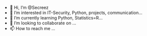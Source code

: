 - 👋 Hi, I’m @Secreez
- 👀 I’m interested in IT-Security, Python, projects, communication...
- 🌱 I’m currently learning Python, Statistics=R...
- 💞️ I’m looking to collaborate on ...
- 📫 How to reach me ...

<!---
Secreez/Secreez is a ✨ special ✨ repository because its `README.md` (this file) appears on your GitHub profile.
You can click the Preview link to take a look at your changes.
--->
